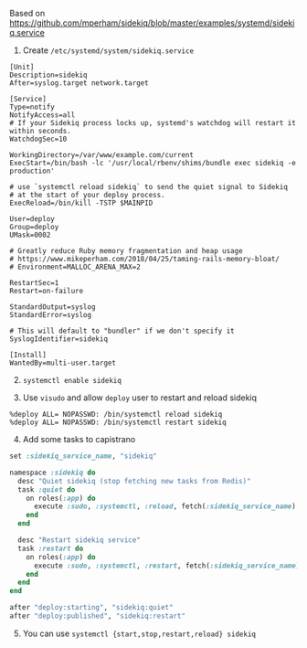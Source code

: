 Based on https://github.com/mperham/sidekiq/blob/master/examples/systemd/sidekiq.service

1) Create `/etc/systemd/system/sidekiq.service`

```
[Unit]
Description=sidekiq
After=syslog.target network.target

[Service]
Type=notify
NotifyAccess=all
# If your Sidekiq process locks up, systemd's watchdog will restart it within seconds.
WatchdogSec=10

WorkingDirectory=/var/www/example.com/current
ExecStart=/bin/bash -lc '/usr/local/rbenv/shims/bundle exec sidekiq -e production'

# use `systemctl reload sidekiq` to send the quiet signal to Sidekiq
# at the start of your deploy process.
ExecReload=/bin/kill -TSTP $MAINPID

User=deploy
Group=deploy
UMask=0002

# Greatly reduce Ruby memory fragmentation and heap usage
# https://www.mikeperham.com/2018/04/25/taming-rails-memory-bloat/
# Environment=MALLOC_ARENA_MAX=2

RestartSec=1
Restart=on-failure

StandardOutput=syslog
StandardError=syslog

# This will default to "bundler" if we don't specify it
SyslogIdentifier=sidekiq

[Install]
WantedBy=multi-user.target
```

2) `systemctl enable sidekiq`

3) Use `visudo` and allow `deploy` user to restart and reload sidekiq

```
%deploy ALL= NOPASSWD: /bin/systemctl reload sidekiq
%deploy ALL= NOPASSWD: /bin/systemctl restart sidekiq
```

4) Add some tasks to capistrano

```ruby
set :sidekiq_service_name, "sidekiq"

namespace :sidekiq do
  desc "Quiet sidekiq (stop fetching new tasks from Redis)"
  task :quiet do
    on roles(:app) do
      execute :sudo, :systemctl, :reload, fetch(:sidekiq_service_name)
    end
  end

  desc "Restart sidekiq service"
  task :restart do
    on roles(:app) do
      execute :sudo, :systemctl, :restart, fetch(:sidekiq_service_name)
    end
  end
end

after "deploy:starting", "sidekiq:quiet"
after "deploy:published", "sidekiq:restart"
```

5) You can use `systemctl {start,stop,restart,reload} sidekiq`
